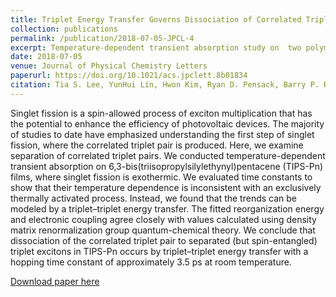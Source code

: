 ```yaml
---
title: Triplet Energy Transfer Governs Dissociation of Correlated Triplet Pair Generated by Singlet Fission in Polycrystalline TIPS-Pentacene Film
collection: publications
permalink: /publication/2018-07-05-JPCL-4
excerpt: Temperature-dependent transient absorption study on  two polymorphs of 6,3-bis(triisopropylsilylethynyl)pentacene (TIPS-Pn) films revealed that dissociation of correlated triplet pair is consistent with triplet energy transfer process.
date: 2018-07-05
venue: Journal of Physical Chemistry Letters
paperurl: https://doi.org/10.1021/acs.jpclett.8b01834
citation: Tia S. Lee, YunHui Lin, Hwon Kim, Ryan D. Pensack, Barry P. Rand, Gregory D. Scholes. Triplet Energy Transfer Governs Dissociation of Correlated Triplet Pair Generated by Singlet Fission in Polycrystalline TIPS-Pentacene Film. J. Phys. Chem. Lett., 2018, 9 (14), 4087.
---
```

Singlet fission is a spin-allowed process of exciton multiplication that has the potential to enhance the efficiency of photovoltaic devices. The majority of studies to date have emphasized understanding the first step of singlet fission, where the correlated triplet pair is produced. Here, we examine separation of correlated triplet pairs. We conducted temperature-dependent transient absorption on 6,3-bis(triisopropylsilylethynyl)pentacene (TIPS-Pn) films, where singlet fission is exothermic. We evaluated time constants to show that their temperature dependence is inconsistent with an exclusively thermally activated process. Instead, we found that the trends can be modeled by a triplet–triplet energy transfer. The fitted reorganization energy and electronic coupling agree closely with values calculated using density matrix renormalization group quantum-chemical theory. We conclude that dissociation of the correlated triplet pair to separated (but spin-entangled) triplet excitons in TIPS-Pn occurs by triplet–triplet energy transfer with a hopping time constant of approximately 3.5 ps at room temperature. 

[Download paper here](http://t-s-lee.github.io/files/jpcl2018.pdf)
